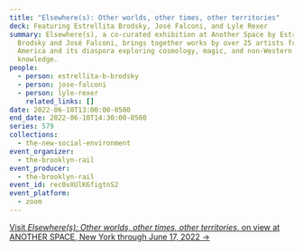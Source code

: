 ```yaml
---
title: "Elsewhere(s): Other worlds, other times, other territories"
deck: Featuring Estrellita Brodsky, José Falconi, and Lyle Rexer
summary: Elsewhere(s), a co-curated exhibition at Another Space by Estrellita
  Brodsky and José Falconi, brings together works by over 25 artists from Latin
  America and its diaspora exploring cosmology, magic, and non-Western forms of
  knowledge.
people:
  - person: estrellita-b-brodsky
  - person: jose-falconi
  - person: lyle-rexer
    related_links: []
date: 2022-06-10T13:00:00-0500
end_date: 2022-06-10T14:30:00-0500
series: 579
collections:
  - the-new-social-environment
event_organizer:
  - the-brooklyn-rail
event_producer:
  - the-brooklyn-rail
event_id: rec0vXUlK6figtnS2
event_platform:
  - zoom
---
```

[Visit *Elsewhere(s): Other worlds, other times, other territories*, on view at ANOTHER SPACE, New York through June 17, 2022 →](https://www.anotherspace.org/elsewheres)
